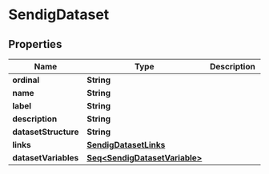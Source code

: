 

# SendigDataset


## Properties

Name | Type | Description | Notes
------------ | ------------- | ------------- | -------------
**ordinal** | **String** |  |  [optional]
**name** | **String** |  |  [optional]
**label** | **String** |  |  [optional]
**description** | **String** |  |  [optional]
**datasetStructure** | **String** |  |  [optional]
**links** | [**SendigDatasetLinks**](SendigDatasetLinks.md) |  |  [optional]
**datasetVariables** | [**Seq&lt;SendigDatasetVariable&gt;**](SendigDatasetVariable.md) |  |  [optional]




